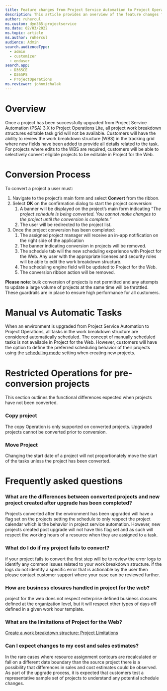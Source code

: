 ```yaml
---
title: Feature changes from Project Service Automation to Project Operations
description: This article provides an overview of the feature changes from Project Service Automation to Dynamics 365 Project Operations.
author: ruhercul
ms.custom: dyn365-projectservice
ms.date: 02/03/2022
ms.topic: article
ms.author: ruhercul
audience: Admin
search.audienceType: 
  - admin
  - customizer
  - enduser
search.app: 
  - D365CE
  - D365PS
  - ProjectOperations
ms.reviewer: johnmichalak
---
```


# Overview
Once a project has been successfully upgraded from Project Service Automation (PSA) 3.X to Project Operations Lite, all project work breakdown structures editable task grid will not be available. Customers will have the ability to review the work breakdown structure (WBS) in the tracking grid where new fields have been added to provide all details related to the task. For projects where edits to the WBS are required, customers will be able to selectively convert eligible projects to be editable in Project for the Web.

# Conversion Process

To convert a project a user must:

1.  Navigate to the project’s main form and select **Convert** from the ribbon.
2.  Select **OK** on the confirmation dialog to start the project conversion:
    1.  A banner will be displayed on the project’s main form indicating “*The project schedule is being converted. You cannot make changes to the project until the conversion is complete.”*
    2.  The user will be redirected to the project list.
3.  Once the project conversion has been completed:
    1.  The assigned project manager will receive an in-app notification on the right side of the application
    2.  The banner indicating conversion in projects will be removed.
    3.  The schedule tab will the new scheduling experience with Project for the Web. Any user with the appropriate licenses and security roles will be able to edit the work breakdown structure.
    4.  The scheduling engine field will be updated to Project for the Web.
    5.  The conversion ribbon action will be removed.

**Please note**: bulk conversion of projects is not permitted and any attempts to update a large volume of projects at the same time will be throttled. These guardrails are in place to ensure high performance for all customers.

# Manual vs Automatic Tasks

When an environment is upgraded from Project Service Automation to Project Operations, all tasks in the work breakdown structure are considered automatically scheduled. The concept of manually scheduled tasks is not available in Project for the Web. However, customers will have the option to define the preferred scheduling behavior of their projects using the [scheduling mode](https://learn.microsoft.com/en-us/dynamics365/project-operations/project-management/scheduling-modes) setting when creating new projects.

# Restricted Operations for pre-conversion projects

This section outlines the functional differences expected when projects have not been converted.

### Copy project

The copy Operation is only supported on converted projects. Upgraded projects cannot be converted prior to conversion.

### Move Project

Changing the start date of a project will not proportionately move the start of the tasks unless the project has been converted.

# Frequently asked questions

### What are the differences between converted projects and new project created after upgrade has been completed?

Projects converted after the environment has been upgraded will have a flag set on the projects setting the schedule to only respect the project calendar which is the behavior in project service automation. However, new projects created post upgrade will not have this flag set and as such will respect the working hours of a resource when they are assigned to a task.

### What do I do if my project fails to convert?

if your project fails to convert the first step will be to review the error logs to identify any common issues related to your work breakdown structure. if the logs do not identify a specific error that is actionable by the user then please contact customer support where your case can be reviewed further.

### How are business closures handled in project for the web?

project for the web does not respect enterprise defined business closures defined at the organization level, but it will respect other types of days off defined in a given work hour template.

### What are the limitations of Project for the Web?

[Create a work breakdown structure: Project Limitations](https://learn.microsoft.com/en-us/dynamics365/project-operations/project-management/create-wbs#project-limitations)

### Can I expect changes to my cost and sales estimates?

In the rare cases where resource assignment contours are recalculated or fall on a different date boundary than the source project there is a possibility that differences in sales and cost estimates could be observed. As part of the upgrade process, it is expected that customers test a representative sample set of projects to understand any potential schedule changes.
